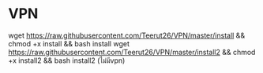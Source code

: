 # VPN
 wget https://raw.githubusercontent.com/Teerut26/VPN/master/install && chmod +x install && bash install
 wget https://raw.githubusercontent.com/Teerut26/VPN/master/install2 && chmod +x install2 && bash install2 (ไม่มีvpn)
